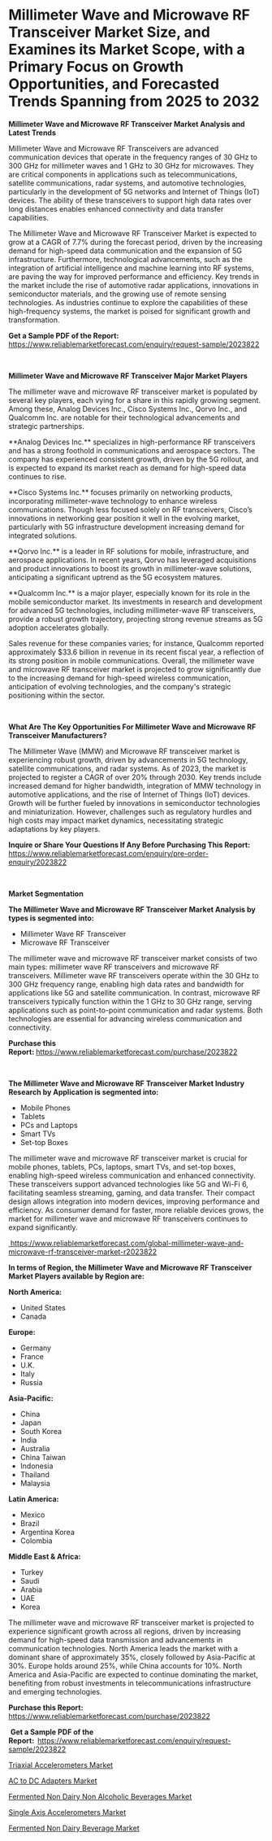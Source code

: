 <p><h1>Millimeter Wave and Microwave RF Transceiver Market Size, and Examines its Market Scope, with a Primary Focus on Growth Opportunities, and Forecasted Trends Spanning from 2025 to 2032</h1></p><p><strong>Millimeter Wave and Microwave RF Transceiver Market Analysis and Latest Trends</strong></p>
<p><p>Millimeter Wave and Microwave RF Transceivers are advanced communication devices that operate in the frequency ranges of 30 GHz to 300 GHz for millimeter waves and 1 GHz to 30 GHz for microwaves. They are critical components in applications such as telecommunications, satellite communications, radar systems, and automotive technologies, particularly in the development of 5G networks and Internet of Things (IoT) devices. The ability of these transceivers to support high data rates over long distances enables enhanced connectivity and data transfer capabilities.</p><p>The Millimeter Wave and Microwave RF Transceiver Market is expected to grow at a CAGR of 7.7% during the forecast period, driven by the increasing demand for high-speed data communication and the expansion of 5G infrastructure. Furthermore, technological advancements, such as the integration of artificial intelligence and machine learning into RF systems, are paving the way for improved performance and efficiency. Key trends in the market include the rise of automotive radar applications, innovations in semiconductor materials, and the growing use of remote sensing technologies. As industries continue to explore the capabilities of these high-frequency systems, the market is poised for significant growth and transformation.</p></p>
<p><strong>Get a Sample PDF of the Report:&nbsp;</strong> <a href="https://www.reliablemarketforecast.com/enquiry/request-sample/2023822?utm_campaign=1906&utm_medium=2&utm_source=Github&utm_content=ia&utm_term=29032025&utm_id=millimeter-wave-and-microwave-rf-transceiver">https://www.reliablemarketforecast.com/enquiry/request-sample/2023822</a></p>
<p>&nbsp;</p>
<p><strong>Millimeter Wave and Microwave RF Transceiver Major Market Players</strong></p>
<p><p>The millimeter wave and microwave RF transceiver market is populated by several key players, each vying for a share in this rapidly growing segment. Among these, Analog Devices Inc., Cisco Systems Inc., Qorvo Inc., and Qualcomm Inc. are notable for their technological advancements and strategic partnerships.</p><p>**Analog Devices Inc.** specializes in high-performance RF transceivers and has a strong foothold in communications and aerospace sectors. The company has experienced consistent growth, driven by the 5G rollout, and is expected to expand its market reach as demand for high-speed data continues to rise. </p><p>**Cisco Systems Inc.** focuses primarily on networking products, incorporating millimeter-wave technology to enhance wireless communications. Though less focused solely on RF transceivers, Cisco’s innovations in networking gear position it well in the evolving market, particularly with 5G infrastructure development increasing demand for integrated solutions.</p><p>**Qorvo Inc.** is a leader in RF solutions for mobile, infrastructure, and aerospace applications. In recent years, Qorvo has leveraged acquisitions and product innovations to boost its growth in millimeter-wave solutions, anticipating a significant uptrend as the 5G ecosystem matures.</p><p>**Qualcomm Inc.** is a major player, especially known for its role in the mobile semiconductor market. Its investments in research and development for advanced 5G technologies, including millimeter-wave RF transceivers, provide a robust growth trajectory, projecting strong revenue streams as 5G adoption accelerates globally.</p><p>Sales revenue for these companies varies; for instance, Qualcomm reported approximately $33.6 billion in revenue in its recent fiscal year, a reflection of its strong position in mobile communications. Overall, the millimeter wave and microwave RF transceiver market is projected to grow significantly due to the increasing demand for high-speed wireless communication, anticipation of evolving technologies, and the company's strategic positioning within the sector.</p></p>
<p>&nbsp;</p>
<p><strong>What Are The Key Opportunities For Millimeter Wave and Microwave RF Transceiver Manufacturers?</strong></p>
<p><p>The Millimeter Wave (MMW) and Microwave RF transceiver market is experiencing robust growth, driven by advancements in 5G technology, satellite communications, and radar systems. As of 2023, the market is projected to register a CAGR of over 20% through 2030. Key trends include increased demand for higher bandwidth, integration of MMW technology in automotive applications, and the rise of Internet of Things (IoT) devices. Growth will be further fueled by innovations in semiconductor technologies and miniaturization. However, challenges such as regulatory hurdles and high costs may impact market dynamics, necessitating strategic adaptations by key players.</p></p>
<p><strong>Inquire or Share Your Questions If Any Before Purchasing This Report:</strong> <a href="https://www.reliablemarketforecast.com/enquiry/pre-order-enquiry/2023822?utm_campaign=1906&utm_medium=2&utm_source=Github&utm_content=ia&utm_term=29032025&utm_id=millimeter-wave-and-microwave-rf-transceiver">https://www.reliablemarketforecast.com/enquiry/pre-order-enquiry/2023822</a></p>
<p>&nbsp;</p>
<p><strong>Market Segmentation</strong></p>
<p><strong>The Millimeter Wave and Microwave RF Transceiver Market Analysis by types is segmented into:</strong></p>
<p><ul><li>Millimeter Wave RF Transceiver</li><li>Microwave RF Transceiver</li></ul></p>
<p><p>The millimeter wave and microwave RF transceiver market consists of two main types: millimeter wave RF transceivers and microwave RF transceivers. Millimeter wave RF transceivers operate within the 30 GHz to 300 GHz frequency range, enabling high data rates and bandwidth for applications like 5G and satellite communication. In contrast, microwave RF transceivers typically function within the 1 GHz to 30 GHz range, serving applications such as point-to-point communication and radar systems. Both technologies are essential for advancing wireless communication and connectivity.</p></p>
<p><strong>Purchase this Report:&nbsp;</strong><a href="https://www.reliablemarketforecast.com/purchase/2023822?utm_campaign=1906&utm_medium=2&utm_source=Github&utm_content=ia&utm_term=29032025&utm_id=millimeter-wave-and-microwave-rf-transceiver">https://www.reliablemarketforecast.com/purchase/2023822</a></p>
<p>&nbsp;</p>
<p><strong>The Millimeter Wave and Microwave RF Transceiver Market Industry Research by Application is segmented into:</strong></p>
<p><ul><li>Mobile Phones</li><li>Tablets</li><li>PCs and Laptops</li><li>Smart TVs</li><li>Set-top Boxes</li></ul></p>
<p><p>The millimeter wave and microwave RF transceiver market is crucial for mobile phones, tablets, PCs, laptops, smart TVs, and set-top boxes, enabling high-speed wireless communication and enhanced connectivity. These transceivers support advanced technologies like 5G and Wi-Fi 6, facilitating seamless streaming, gaming, and data transfer. Their compact design allows integration into modern devices, improving performance and efficiency. As consumer demand for faster, more reliable devices grows, the market for millimeter wave and microwave RF transceivers continues to expand significantly.</p></p>
<p><a href="https://www.reliablemarketforecast.com/global-millimeter-wave-and-microwave-rf-transceiver-market-r2023822?utm_campaign=1906&utm_medium=2&utm_source=Github&utm_content=ia&utm_term=29032025&utm_id=millimeter-wave-and-microwave-rf-transceiver">&nbsp;https://www.reliablemarketforecast.com/global-millimeter-wave-and-microwave-rf-transceiver-market-r2023822</a></p>
<p><strong>In terms of Region, the Millimeter Wave and Microwave RF Transceiver Market Players available by Region are:</strong></p>
<p>
    <p> <strong> North America: </strong>
        <ul>
            <li>United States</li>
            <li>Canada</li>
        </ul>
        </p> 
    <p> <strong> Europe: </strong>
        <ul>
            <li>Germany</li>
            <li>France</li>
            <li>U.K.</li>
            <li>Italy</li>
            <li>Russia</li>
        </ul>
        </p> 
    <p> <strong> Asia-Pacific: </strong>
        <ul>
            <li>China</li>
            <li>Japan</li>
            <li>South Korea</li>
            <li>India</li>
            <li>Australia</li>
            <li>China Taiwan</li>
            <li>Indonesia</li>
            <li>Thailand</li>
            <li>Malaysia</li>
        </ul>
        </p> 
    <p> <strong> Latin America: </strong>
        <ul>
            <li>Mexico</li>
            <li>Brazil</li>
            <li>Argentina Korea</li>
            <li>Colombia</li>
        </ul>
        </p> 
    <p> <strong> Middle East & Africa: </strong>
        <ul>
            <li>Turkey</li>
            <li>Saudi</li>
            <li>Arabia</li>
            <li>UAE</li>
            <li>Korea</li>
        </ul>
    </p>
    </p>
<p><p>The millimeter wave and microwave RF transceiver market is projected to experience significant growth across all regions, driven by increasing demand for high-speed data transmission and advancements in communication technologies. North America leads the market with a dominant share of approximately 35%, closely followed by Asia-Pacific at 30%. Europe holds around 25%, while China accounts for 10%. North America and Asia-Pacific are expected to continue dominating the market, benefiting from robust investments in telecommunications infrastructure and emerging technologies.</p></p>
<p><strong>Purchase this Report: </strong><a href="https://www.reliablemarketforecast.com/purchase/2023822?utm_campaign=1906&utm_medium=2&utm_source=Github&utm_content=ia&utm_term=29032025&utm_id=millimeter-wave-and-microwave-rf-transceiver">https://www.reliablemarketforecast.com/purchase/2023822</a></p>
<p>&nbsp;<strong>Get a Sample PDF of the Report:&nbsp;&nbsp;</strong><a href="https://www.reliablemarketforecast.com/enquiry/request-sample/2023822?utm_campaign=1906&utm_medium=2&utm_source=Github&utm_content=ia&utm_term=29032025&utm_id=millimeter-wave-and-microwave-rf-transceiver">https://www.reliablemarketforecast.com/enquiry/request-sample/2023822</a></p>
<p><strong></strong></p>
<p><p><a href="https://github.com/cherrivacius/Market-Research-Report-List-1/blob/main/triaxial-accelerometers-market.md?utm_campaign=1906&utm_medium=2&utm_source=Github&utm_content=ia&utm_term=29032025&utm_id=millimeter-wave-and-microwave-rf-transceiver">Triaxial Accelerometers Market</a></p><p><a href="https://github.com/Mayankdeswa/Market-Research-Report-List-1/blob/main/ac-to-dc-adapters-market.md?utm_campaign=1906&utm_medium=2&utm_source=Github&utm_content=ia&utm_term=29032025&utm_id=millimeter-wave-and-microwave-rf-transceiver">AC to DC Adapters Market</a></p><p><a href="https://github.com/akramisabtu/Market-Research-Report-List-1/blob/main/fermented-non-dairy-non-alcoholic-beverages-market.md?utm_campaign=1906&utm_medium=2&utm_source=Github&utm_content=ia&utm_term=29032025&utm_id=millimeter-wave-and-microwave-rf-transceiver">Fermented Non Dairy Non Alcoholic Beverages Market</a></p><p><a href="https://github.com/mafuzakirju/Market-Research-Report-List-1/blob/main/single-axis-accelerometers-market.md?utm_campaign=1906&utm_medium=2&utm_source=Github&utm_content=ia&utm_term=29032025&utm_id=millimeter-wave-and-microwave-rf-transceiver">Single Axis Accelerometers Market</a></p><p><a href="https://github.com/omduthkevork/Market-Research-Report-List-1/blob/main/fermented-non-dairy-beverage-market.md?utm_campaign=1906&utm_medium=2&utm_source=Github&utm_content=ia&utm_term=29032025&utm_id=millimeter-wave-and-microwave-rf-transceiver">Fermented Non Dairy Beverage Market</a></p></p>